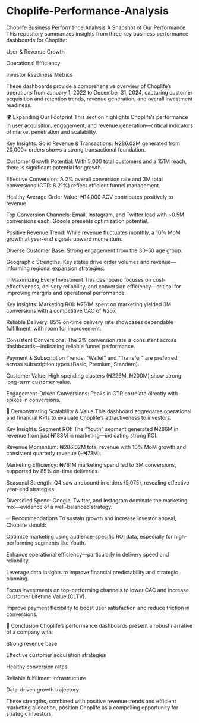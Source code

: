 # Choplife-Performance-Analysis
Choplife Business Performance Analysis
A Snapshot of Our Performance
This repository summarizes insights from three key business performance dashboards for Choplife:

User & Revenue Growth

Operational Efficiency

Investor Readiness Metrics

These dashboards provide a comprehensive overview of Choplife’s operations from January 1, 2022 to December 31, 2024, capturing customer acquisition and retention trends, revenue generation, and overall investment readiness.

🌍 Expanding Our Footprint
This section highlights Choplife’s performance in user acquisition, engagement, and revenue generation—critical indicators of market penetration and scalability.

Key Insights:
Solid Revenue & Transactions: ₦286.02M generated from 20,000+ orders shows a strong transactional foundation.

Customer Growth Potential: With 5,000 total customers and a 151M reach, there is significant potential for growth.

Effective Conversion: A 2% overall conversion rate and 3M total conversions (CTR: 8.21%) reflect efficient funnel management.

Healthy Average Order Value: ₦14,000 AOV contributes positively to revenue.

Top Conversion Channels: Email, Instagram, and Twitter lead with ~0.5M conversions each; Google presents optimization potential.

Positive Revenue Trend: While revenue fluctuates monthly, a 10% MoM growth at year-end signals upward momentum.

Diverse Customer Base: Strong engagement from the 30–50 age group.

Geographic Strengths: Key states drive order volumes and revenue—informing regional expansion strategies.

💡 Maximizing Every Investment
This dashboard focuses on cost-effectiveness, delivery reliability, and conversion efficiency—critical for improving margins and operational performance.

Key Insights:
Marketing ROI: ₦781M spent on marketing yielded 3M conversions with a competitive CAC of ₦257.

Reliable Delivery: 85% on-time delivery rate showcases dependable fulfillment, with room for improvement.

Consistent Conversions: The 2% conversion rate is consistent across dashboards—indicating reliable funnel performance.

Payment & Subscription Trends: "Wallet" and "Transfer" are preferred across subscription types (Basic, Premium, Standard).

Customer Value: High spending clusters (₦226M, ₦200M) show strong long-term customer value.

Engagement-Driven Conversions: Peaks in CTR correlate directly with spikes in conversions.

🚀 Demonstrating Scalability & Value
This dashboard aggregates operational and financial KPIs to evaluate Choplife’s attractiveness to investors.

Key Insights:
Segment ROI: The “Youth” segment generated ₦286M in revenue from just ₦188M in marketing—indicating strong ROI.

Revenue Momentum: ₦286.02M total revenue with 10% MoM growth and consistent quarterly revenue (~₦73M).

Marketing Efficiency: ₦781M marketing spend led to 3M conversions, supported by 85% on-time deliveries.

Seasonal Strength: Q4 saw a rebound in orders (5,075), revealing effective year-end strategies.

Diversified Spend: Google, Twitter, and Instagram dominate the marketing mix—evidence of a well-balanced strategy.

✅ Recommendations
To sustain growth and increase investor appeal, Choplife should:

Optimize marketing using audience-specific ROI data, especially for high-performing segments like Youth.

Enhance operational efficiency—particularly in delivery speed and reliability.

Leverage data insights to improve financial predictability and strategic planning.

Focus investments on top-performing channels to lower CAC and increase Customer Lifetime Value (CLTV).

Improve payment flexibility to boost user satisfaction and reduce friction in conversions.

📌 Conclusion
Choplife’s performance dashboards present a robust narrative of a company with:

Strong revenue base

Effective customer acquisition strategies

Healthy conversion rates

Reliable fulfillment infrastructure

Data-driven growth trajectory

These strengths, combined with positive revenue trends and efficient marketing allocation, position Choplife as a compelling opportunity for strategic investors.

